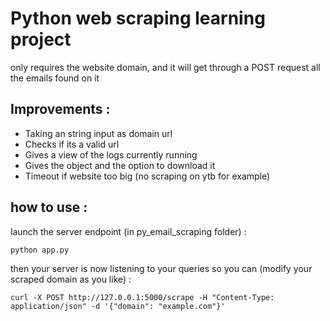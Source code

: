 # Python web scraping learning project

only requires the website domain, and it will get through a POST request all the emails found on it

## Improvements :

- Taking an string input as domain url
- Checks if its a valid url
- Gives a view of the logs currently running
- Gives the object and the option to download it
- Timeout if website too big (no scraping on ytb for example)

## how to use :

launch the server endpoint (in py_email_scraping folder) :

```
python app.py
```

then your server is now listening to your queries so you can (modify your scraped domain as you like) :

```
curl -X POST http://127.0.0.1:5000/scrape -H "Content-Type: application/json" -d '{"domain": "example.com"}'
```
